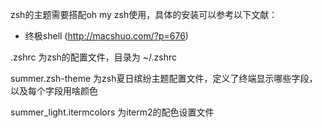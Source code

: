 zsh的主题需要搭配oh my zsh使用，具体的安装可以参考以下文献：

- 终极shell (http://macshuo.com/?p=676)

.zshrc 为zsh的配置文件，目录为 ~/.zshrc

summer.zsh-theme 为zsh夏日缤纷主题配置文件，定义了终端显示哪些字段，以及每个字段用啥颜色

summer_light.itermcolors 为iterm2的配色设置文件
